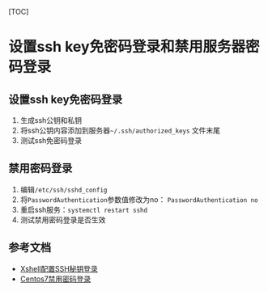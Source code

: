 [TOC]

# 设置ssh key免密码登录和禁用服务器密码登录

## 设置ssh key免密码登录

1. 生成ssh公钥和私钥
2. 将ssh公钥内容添加到服务器`~/.ssh/authorized_keys` 文件末尾
3. 测试ssh免密码登录



## 禁用密码登录

1. 编辑`/etc/ssh/sshd_config`
2. 将`PasswordAuthentication`参数值修改为no： `PasswordAuthentication no`
3. 重启ssh服务：`systemctl restart sshd`
4. 测试禁用密码登录是否生效



## 参考文档

* [Xshell配置SSH秘钥登录](https://www.cnblogs.com/ioveNature/p/7919115.html)
* [Centos7禁用密码登录](<https://blog.csdn.net/dushu990/article/details/78834729> )

  



